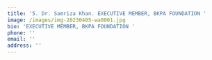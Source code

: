 ```yaml
---
title: '5. Dr. Samriza Khan. EXECUTIVE MEMBER, BKPA FOUNDATION '
image: /images/img-20230405-wa0001.jpg
bio: 'EXECUTIVE MEMBER, BKPA FOUNDATION '
phone: ''
email: ''
address: ''
---
```


